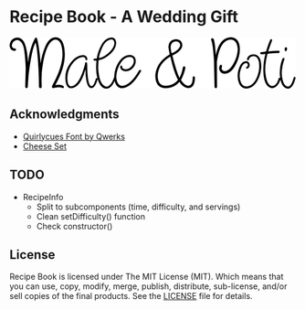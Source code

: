 # Recipe Book - A Wedding Gift

![logo](resources/title.png)

## Acknowledgments

- [Quirlycues Font by Qwerks]( http://www.1001fonts.com/quirlycues-font.html)
- [Cheese Set](https://taylorcraftsengraved.com/cheese-sets/square-cheese-set-with-utensils)

## TODO

- RecipeInfo
  - Split to subcomponents (time, difficulty, and servings)
  - Clean setDifficulty() function
  - Check constructor()

## License

Recipe Book is licensed under The MIT License (MIT).
Which means that you can use, copy, modify, merge, publish, distribute,
sub-license, and/or sell copies of the final products.
See the [LICENSE](LICENSE/) file for details.
